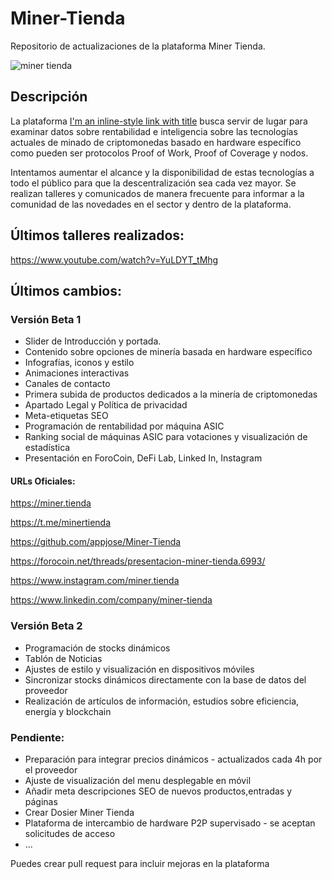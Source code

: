 # Miner-Tienda
Repositorio de actualizaciones de la plataforma Miner Tienda. 

![miner tienda](https://minertienda.b-cdn.net/wp-content/uploads/2021/08/miner-tienda-logo-2.gif)
## Descripción

La plataforma [I'm an inline-style link with title](https://miner.tienda "Miner Tienda")
 busca servir de lugar para examinar datos sobre rentabilidad e inteligencia sobre las tecnologías actuales de minado de criptomonedas basado en hardware específico como pueden ser protocolos Proof of Work, Proof of Coverage y nodos.

Intentamos aumentar el alcance y la disponibilidad de estas tecnologías a todo el público para que la descentralización sea cada vez mayor.
Se realizan talleres y comunicados de manera frecuente para informar a la comunidad de las novedades en el sector y dentro de la plataforma.

## Últimos talleres realizados:
https://www.youtube.com/watch?v=YuLDYT_tMhg

## Últimos cambios:

 ### Versión Beta 1
- Slider de Introducción y portada.
- Contenido sobre opciones de minería basada en hardware específico
- Infografías, iconos y estilo
- Animaciones interactivas
- Canales de contacto
- Primera subida de productos dedicados a la minería de criptomonedas
- Apartado Legal y Política de privacidad
- Meta-etiquetas SEO
- Programación de rentabilidad por máquina ASIC
- Ranking social de máquinas ASIC para votaciones y visualización de estadística
- Presentación en ForoCoin, DeFi Lab, Linked In, Instagram

#### URLs Oficiales:

https://miner.tienda

https://t.me/minertienda

https://github.com/appjose/Miner-Tienda

https://forocoin.net/threads/presentacion-miner-tienda.6993/

https://www.instagram.com/miner.tienda

https://www.linkedin.com/company/miner-tienda


### Versión Beta 2

- Programación de stocks dinámicos
- Tablón de Noticias
- Ajustes de estilo y visualización en dispositivos móviles
- Sincronizar stocks dinámicos directamente con la base de datos del proveedor 
- Realización de artículos de información, estudios sobre eficiencia, energía y blockchain

### Pendiente:
- Preparación para integrar precios dinámicos - actualizados cada 4h por el proveedor
- Ajuste de visualización del menu desplegable en móvil
- Añadir meta descripciones SEO de nuevos productos,entradas y páginas
- Crear Dosier Miner Tienda 
- Plataforma de intercambio de hardware P2P supervisado - se aceptan solicitudes de acceso
- ...

Puedes crear pull request para incluir mejoras en la plataforma
